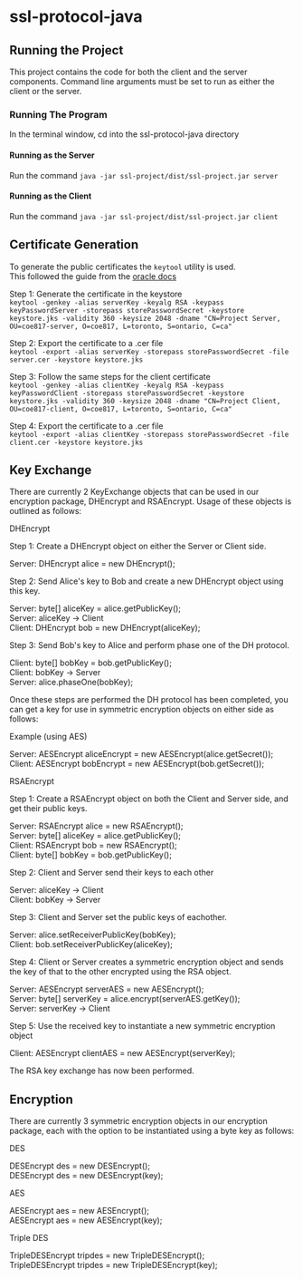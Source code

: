 # ssl-protocol-java
## Running the Project
This project contains the code for both the client and the server components. Command line arguments must be set to run as either the client or the server.  
### Running The Program
In the terminal window, cd into the ssl-protocol-java directory
#### Running as the Server
Run the command `java -jar ssl-project/dist/ssl-project.jar server`
#### Running as the Client
Run the command `java -jar ssl-project/dist/ssl-project.jar client`  

## Certificate Generation
To generate the public certificates the `keytool` utility is used.  
This followed the guide from the [oracle docs](https://docs.oracle.com/cd/E19830-01/819-4712/ablqw/index.html)  

Step 1: Generate the certificate in the keystore  
`keytool -genkey -alias serverKey -keyalg RSA -keypass keyPasswordServer -storepass storePasswordSecret -keystore keystore.jks -validity 360 -keysize 2048 -dname "CN=Project Server, OU=coe817-server, O=coe817, L=toronto,
S=ontario, C=ca"`

Step 2: Export the certificate to a .cer file  
`keytool -export -alias serverKey -storepass storePasswordSecret -file server.cer -keystore keystore.jks`  

Step 3: Follow the same steps for the client certificate  
`keytool -genkey -alias clientKey -keyalg RSA -keypass keyPasswordClient -storepass storePasswordSecret -keystore keystore.jks -validity 360 -keysize 2048 -dname "CN=Project Client, OU=coe817-client, O=coe817, L=toronto, S=ontario, C=ca"`  

Step 4: Export the certificate to a .cer file  
`keytool -export -alias clientKey -storepass storePasswordSecret -file client.cer -keystore keystore.jks`  


## Key Exchange
There are currently 2 KeyExchange objects that can be used in our encryption package, DHEncrypt and RSAEncrypt. Usage of these objects is outlined as follows:  

DHEncrypt  

Step 1: Create a DHEncrypt object on either the Server or Client side.  

Server: DHEncrypt alice = new DHEncrypt();  

Step 2: Send Alice's key to Bob and create a new DHEncrypt object using this key.  

Server: byte[] aliceKey = alice.getPublicKey();  
Server: aliceKey -> Client  
Client: DHEncrypt bob = new DHEncrypt(aliceKey);  

Step 3: Send Bob's key to Alice and perform phase one of the DH protocol.  

Client: byte[] bobKey = bob.getPublicKey();  
Client: bobKey -> Server  
Server: alice.phaseOne(bobKey);  

Once these steps are performed the DH protocol has been completed, you can get a key for use in symmetric encryption objects on either side as follows:  

Example (using AES)  

Server: AESEncrypt aliceEncrypt = new AESEncrypt(alice.getSecret());  
Client: AESEncrypt bobEncrypt = new AESEncrypt(bob.getSecret());  

RSAEncrypt

Step 1: Create a RSAEncrypt object on both the Client and Server side, and get their public keys.  

Server: RSAEncrypt alice = new RSAEncrypt();  
Server: byte[] aliceKey = alice.getPublicKey();  
Client: RSAEncrypt bob = new RSAEncrypt();  
Client: byte[] bobKey = bob.getPublicKey();  

Step 2: Client and Server send their keys to each other  

Server: aliceKey -> Client  
Client: bobKey -> Server  

Step 3: Client and Server set the public keys of eachother.  

Server: alice.setReceiverPublicKey(bobKey);  
Client: bob.setReceiverPublicKey(aliceKey);  

Step 4: Client or Server creates a symmetric encryption object and sends the key of that to the other encrypted using the RSA object.  

Server: AESEncrypt serverAES = new AESEncrypt();  
Server: byte[] serverKey = alice.encrypt(serverAES.getKey());  
Server: serverKey -> Client  
 
Step 5: Use the received key to instantiate a new symmetric encryption object  

Client: AESEncrypt clientAES = new AESEncrypt(serverKey);  

The RSA key exchange has now been performed.  

## Encryption
There are currently 3 symmetric encryption objects in our encryption package, each with the option to be instantiated using a byte key as follows:  

DES  

DESEncrypt des = new DESEncrypt();  
DESEncrypt des = new DESEncrypt(key);  

AES  

AESEncrypt aes = new AESEncrypt();  
AESEncrypt aes = new AESEncrypt(key);  

Triple DES  

TripleDESEncrypt tripdes = new TripleDESEncrypt();  
TripleDESEncrypt tripdes = new TripleDESEncrypt(key);  